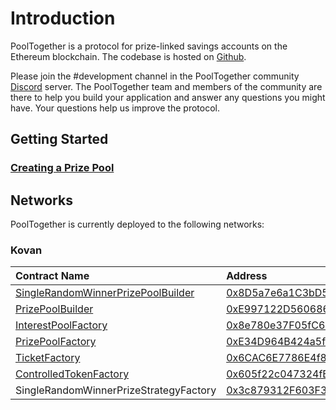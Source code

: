 # Introduction

PoolTogether is a protocol for prize-linked savings accounts on the Ethereum blockchain.  The codebase is hosted on [Github](https://github.com/pooltogether/pooltogether-contracts).

Please join the \#development channel in the PoolTogether community [Discord](https://discord.gg/5sjnHd) server.  The PoolTogether team and members of the community are there to help you build your application and answer any questions you might have.  Your questions help us improve the protocol.

## Getting Started

### [Creating a Prize Pool](tutorials/creating-a-prize-pool.md)

## Networks

PoolTogether is currently deployed to the following networks:

### Kovan

| Contract Name | Address |
| :--- | :--- |
| [SingleRandomWinnerPrizePoolBuilder](contracts/builders.md#single-random-winner-prize-pool-builder) | [0x8D5a7e6a1C3bD572D8c518927a817300600de4FF](https://kovan.etherscan.io/address/0x8D5a7e6a1C3bD572D8c518927a817300600de4FF) |
| [PrizePoolBuilder](contracts/builders.md#prize-pool-builder) | [0xE997122D560686073086d77cfb13d0F71980ef1A](https://kovan.etherscan.io/address/0xE997122D560686073086d77cfb13d0F71980ef1A) |
| [InterestPoolFactory](contracts/prize-pool/interestpool.md) | [0x8e780e37F05fC6B6e45125dCdB8aa65dEa59ce98](https://kovan.etherscan.io/address/0x8e780e37F05fC6B6e45125dCdB8aa65dEa59ce98) |
| [PrizePoolFactory](contracts/prize-pool/) | [0xE34D964B424a5fD0EF19fF7960925d590Ac83Da1](https://kovan.etherscan.io/address/0xE34D964B424a5fD0EF19fF7960925d590Ac83Da1) |
| [TicketFactory](contracts/prize-pool/ticket.md) | [0x6CAC6E7786E4f8446b270EE7ff6458bAB44eeF3E](//kovan.etherscan.io/address/0x6CAC6E7786E4f8446b270EE7ff6458bAB44eeF3E) |
| [ControlledTokenFactory](contracts/prize-pool/controlledtoken.md) | [0x605f22c047324fBbB7bddA40bCED67783F43d29f](//kovan.etherscan.io/address/0x605f22c047324fBbB7bddA40bCED67783F43d29f) |
| SingleRandomWinnerPrizeStrategyFactory | [0x3c879312F603F34Bc2EEBD232D019e14D1735BEb](//kovan.etherscan.io/address/0x3c879312F603F34Bc2EEBD232D019e14D1735BEb) |










